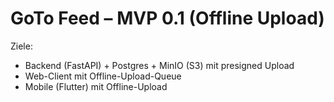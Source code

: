 # GoTo Feed – MVP 0.1 (Offline Upload)

Ziele:
- Backend (FastAPI) + Postgres + MinIO (S3) mit presigned Upload
- Web-Client mit Offline-Upload-Queue
- Mobile (Flutter) mit Offline-Upload

